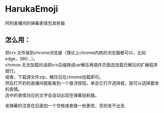 # HarukaEmoji
阿豹直播间的弹幕表情包发射器

## 怎么用：
把crx 文件装到chrome浏览器（理论上chrome内核的浏览器都可以，比如edge，360…）。<br>
chrmoe 无法加载的话把crx后缀换成rar解压再插件页面选加载已解压的扩展程序就行。<br>
或者，下载源文件zip，解压后在chrome加载即可。<br>
然后打开豹豹直播间就能看到一个悬浮按钮，单击它打开选择框，就可以选择要发的表情。<br>
选中的表情对应的文字会自动出现在弹幕投射器。

发弹幕的注意在后面加一个空格或者做一些更改，否则发不出去
